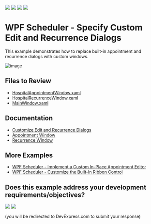 <!-- default badges list -->
![](https://img.shields.io/endpoint?url=https://codecentral.devexpress.com/api/v1/VersionRange/128655755/24.2.1%2B)
[![](https://img.shields.io/badge/Open_in_DevExpress_Support_Center-FF7200?style=flat-square&logo=DevExpress&logoColor=white)](https://supportcenter.devexpress.com/ticket/details/T545486)
[![](https://img.shields.io/badge/📖_How_to_use_DevExpress_Examples-e9f6fc?style=flat-square)](https://docs.devexpress.com/GeneralInformation/403183)
[![](https://img.shields.io/badge/💬_Leave_Feedback-feecdd?style=flat-square)](#does-this-example-address-your-development-requirementsobjectives)
<!-- default badges end -->

# WPF Scheduler - Specify Custom Edit and Recurrence Dialogs

This example demonstrates how to replace built-in appointment and recurrence dialogs with custom windows.

![image](https://github.com/DevExpress-Examples/how-to-create-a-scheduling-application-which-uses-custom-editing-and-recurrence-dialog-t545486/assets/65009440/e0196050-a7e1-4fec-bd50-56ecdec34d3a)

## Files to Review

* [HospitalAppointmentWindow.xaml](./CS/CustomMvvmFormWithRecurrenceExample/HospitalAppointmentWindow.xaml)
* [HospitalRecurrenceWindow.xaml](./CS/CustomMvvmFormWithRecurrenceExample/HospitalRecurrenceWindow.xaml)
* [MainWindow.xaml](./CS/CustomMvvmFormWithRecurrenceExample/MainWindow.xaml)

## Documentation

* [Customize Edit and Recurrence Dialogs](https://docs.devexpress.com/WPF/115395/controls-and-libraries/scheduler/examples/how-to-customize-editing-and-recurrence-dialogs)
* [Appointment Window](https://docs.devexpress.com/WPF/119347/controls-and-libraries/scheduler/visual-elements/windows/appointment-window)
* [Recurrence Window](https://docs.devexpress.com/WPF/119348/controls-and-libraries/scheduler/visual-elements/windows/recurrence-window)

## More Examples

* [WPF Scheduler - Implement a Custom In-Place Appointment Editor](https://github.com/DevExpress-Examples/wpf-scheduler-implement-custom-inplace-appointment-editor)
* [WPF Scheduler - Customize the Built-In Ribbon Control](https://github.com/DevExpress-Examples/wpf-scheduler-customize-built-in-ribbon-control)
<!-- feedback -->
## Does this example address your development requirements/objectives?

[<img src="https://www.devexpress.com/support/examples/i/yes-button.svg"/>](https://www.devexpress.com/support/examples/survey.xml?utm_source=github&utm_campaign=wpf-scheduler-specify-custom-edit-and-recurrence-dialogs&~~~was_helpful=yes) [<img src="https://www.devexpress.com/support/examples/i/no-button.svg"/>](https://www.devexpress.com/support/examples/survey.xml?utm_source=github&utm_campaign=wpf-scheduler-specify-custom-edit-and-recurrence-dialogs&~~~was_helpful=no)

(you will be redirected to DevExpress.com to submit your response)
<!-- feedback end -->
